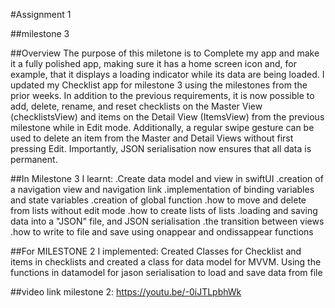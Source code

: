 #Assignment 1

##milestone 3

##Overview
The purpose of this miletone is to Complete my app and make it a fully polished app, making sure it has a home screen icon and, for example, that it displays a loading indicator while its data are being loaded. I updated my Checklist app for milestone 3 using the milestones from the prior weeks. In addition to the previous requirements, it is now possible to add, delete, rename, and reset checklists on the Master View (checklistsView) and items on the Detail View (ItemsView) from the previous milestone while in Edit mode. Additionally, a regular swipe gesture can be used to delete an item from the Master and Detail Views without first pressing Edit. Importantly, JSON serialisation now ensures that all data is permanent.

##In Milestone 3 I learnt:
.Create data model and view in swiftUI
.creation of a navigation view and navigation link
.implementation of binding variables and state variables
.creation of global function 
.how to move and delete from lists without edit mode
.how to create lists of lists
.loading and saving data into a "JSON" file, and JSON serialisation
.the transition between views 
.how to write to file and save using onappear and ondissappear functions

##For MILESTONE 2 I implemented:
Created Classes for Checklist and items in checklists and created a class for data model for MVVM.
Using the functions in datamodel for jason serialisation to load and save data from file





##video link milestone 2:
https://youtu.be/-0iJTLpbhWk
